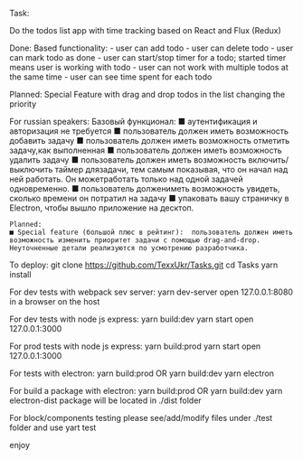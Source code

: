 Task:

Do the todos list app with time tracking based on React and Flux (Redux)

Done:
  Based functionality:
    - user can add todo
    - user can delete todo
    - user can mark todo as done
    - user can start/stop timer for a todo; started timer means user is working with todo
    - user can not work with multiple todos at the same time
    - user can see time spent for each todo

Planned:
  Special Feature with drag and drop todos in the list changing the priority

For russian speakers:
    Базовый​ ​функционал:
    ■ аутентификация​ ​и​ ​авторизация​ ​не​ ​требуется
    ■ пользователь​ ​должен​ ​иметь​ ​возможность​ ​добавить​ ​задачу
    ■ пользователь​ ​должен​ ​иметь​ ​возможность​ ​отметить​ ​задачу,​ ​как выполненная
    ■ пользователь​ ​должен​ ​иметь​ ​возможность​ ​удалить​ ​задачу
    ■ пользователь​ ​должен​ ​иметь​ ​возможность​ ​включить/выключить таймер​ ​для​ ​задачи,​ ​тем​ ​самым​ ​показывая,​ ​что​ ​он​ ​начал​ ​над​ ​ней
    работать.​ ​Он​ ​может​ ​работать​ ​только​ ​над​ ​одной​ ​задачей​ ​одновременно.
    ■ пользователь​ ​должен​ ​иметь​ ​возможность​ ​увидеть,​ ​сколько​ ​времени​ ​он потратил​ ​на​ ​задачу
    ■ упаковать​ ​вашу​ ​страничку​ ​в​ ​Electron​,​ ​чтобы​ ​вышло​ ​приложение​ ​на десктоп.

    Planned:
    ■ Special​ ​feature​ ​(большой​ ​плюс​ ​в​ ​рейтинг):​ ​ ​пользователь​ ​должен​ ​иметь
    возможность​ ​изменить​ ​приоритет​ ​задачи​ ​с​ ​помощью​ ​drag-and-drop.
    Неуточненные​ ​детали​ ​реализуются​ ​по​ ​усмотрению​ ​разработчика.

To deploy:
  git clone https://github.com/TexxUkr/Tasks.git
  cd Tasks
  yarn install

For dev tests with webpack sev server:
  yarn dev-server
  open 127.0.0.1:8080 in a browser on the host

For dev tests with node js express:
  yarn build:dev 
  yarn start 
  open 127.0.0.1:3000 

For prod tests with node js express:
  yarn build:prod 
  yarn start 
  open 127.0.0.1:3000 

For tests with electron:
  yarn build:prod OR yarn build:dev
  yarn electron

For build a package with electron:
  yarn build:prod OR yarn build:dev
  yarn electron-dist
  package will be located in ./dist folder

For block/components testing please see/add/modify files under ./test folder and use yart test

enjoy
